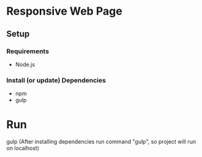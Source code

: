 Responsive Web Page
====================
## Setup

### Requirements
- Node.js

### Install (or update) Dependencies
- npm 
- gulp 

Run
======
gulp (After installing dependencies run command "gulp", so project will run on localhost)
